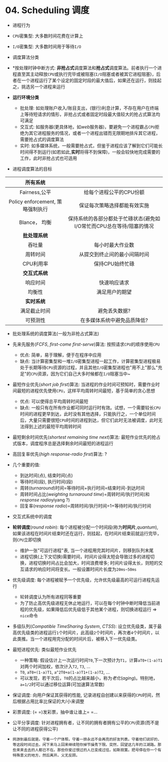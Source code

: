 # 04. Scheduling 调度

- 进程行为
 - `CPU`密集型: 大多数时间花费在计算上
 - `I/O`密集型: 大多数时间用于等待`I/O`

- 调度算法分类
 - \*按处理时钟中断方式: **非抢占式**调度算法和**抢占式**调度算法。前者执行一个进程直至其主动释放`CPU`或执行完毕或被阻塞(`I/O`阻塞或者被其它进程阻塞)，后者在一个进程运行了某个设定的固定时段的最大值后，如果还在运行，则挂起之，挑选另一个进程来运行
 - **运行环境分类**
 	- 批处理: 如处理账户收入/账目支出，(银行)利息计算，不存在用户在终端上等待短请求的情形，非抢占式或者固定时段最大值较大的抢占式算法均可满足
	- 交互式: 如服务器(更具体地，如*web*服务器)，要避免一个进程霸占`CPU`拒绝为其它进程服务的情况，或者一个进程出错而无限期地排斥其它进程，需要抢占式的调度算法
	- 实时: 如多媒体系统，一般需要抢占式，但鉴于进程应该了解到它们可能长时间得不到运行(如若如此,**实时**将得不到保障)，一般会较快地完成需要的工作，此时非抢占式也可适用
 - 进程调度算法的目标
 
 | **所有系统** |  |
 |:--------:|:-------------:|
 | Fairness,公平 | 给每个进程公平的CPU份额 |
 | Policy enforcement, 策略强制执行 | 保证每次策略选择都能有效实施 |
 | Blance， 均衡 | 保持系统的各部分都处于忙碌状态(避免如I/O常忙而CPU总在等待/阻塞的情况 |
 | **批处理系统** |  |
 | 吞吐量 | 每小时最大作业数 |
 | 周转时间 | 从提交到终止间的最小间隔时间 |
 | CPU利用率 | 保持CPU始终忙碌 |
 | **交互式系统** |  |
 | 响应时间 | 快速响应请求 |
 | 均衡性 | 满足用户的期望 |
 | **实时系统** |  |
 | 满足截止时间 | 避免丢失数据? |
 | 可预测性 | 在多媒体系统中避免品质降低? |

- 批处理系统的调度算法(一般为非抢占式算法)
 - 先来先服务(*FCFS*, *first-come first-serve*)算法: 按照请求`CPU`的顺序使用`CPU`
 	- 优点: 简单，易于理解，便于在程序中应用
	- 缺点: 当计算密集型和一堆`I/O`密集型进程一起工作，计算密集型进程极易处于长期等待`CPU`资源的过程，并且其他`I/O`密集型进程也"用不上"那么"充足"的`CPU`资源，因为它们自己大多时候都在`I/O`阻塞当中~
 - 最短作业优先(*short job first*)算法: 当进程的作业时间可预知时，需要作业时间最短的进程优先使用`CPU`，这样平均周转时间最短，基于简单的贪心思想
 	- 优点: 可以使得总平均周转时间最短
	- 缺点: 一般只有在所有作业都可同时运行时有效。试想，一个需要较长`CPU`时间的进程更早到达，此时没有其他选择，只能执行之，一个单位时间后，大量只需要很短`CPU`时间的进程到达，但它们此时无法被调度，此时无法得到上述的最短平均周转时间
 - 最短剩余时间优先(*shortest remaining time next*)算法: 最短作业优先的抢占式版本，调度程序总是选择剩余时间最短的进程运行
 - 高回复率优先(*high response-radio first*)算法: ?
 - 几个重要的值:
 	- 到达时间(点), 结束时间(点)
	- 等待时间(段), 执行时间(段)
	- 周转(*turnaround*)时间=等待时间+执行时间=结束时间-到达时间
	- 周转时间占比(*weighting turnaround time*)=周转时间/执行时间(和*response radio*yiyang ?)
	- 回复率(*response radio*)=周转时间/执行时间=1+等待时间/执行时间

- 交互式系统中的调度
 - **轮转调度**(*round robin*): 每个进程被分配一个时间段(称为**时间片**,*quantum*), 如果该进程在时间片结束时还在运行，则挂起，在时间片结束前就运行完毕，则`CPU`立即切换
 	- 维护一张"可运行进程"表, 当一个进程用完其时间片，则移到队列末尾
	- 进程切换(上下文切换)需要时间，时间片设得太短会导致过多的进程切换，进程切换时间占比会加大，时间浪费增多; 时间片设得太长，则短的交互请求的响应时间将变长。一般设置时间片长度为`20ms~50ms`
 - 优先级调度: 每个进程被赋予一个优先级，允许优先级最高的可运行进程先运行
 	- 轮转调度认为所有进程同等重要
	- 为了防止高优先级进程无休止地运行，可以在每个时钟中断时降低当前进程的优先级，如果降低后优先级低于其他某个进程，则切换进程运行  =>  `nice`命令
 - 多级队列(*Compatible TimeSharing System*, *CTSS*): 设立优先级类，属于最高优先级类的进程运行`1`个时间片，此高级`2`个时间片，再次者`4`个时间片，以此类推。当一个进程用完分配的时间片后，被移入下一优先级类。
 - 最短进程优先: 类似最短作业优先
 	- 一种策略: 假设估计上一次运行时间`T0`,下一次预计为`T1`，计算`aT0+(1-a)T1`对两个时间加权，依次计入`T2`, `T3`, ...
 	- `T0`, `aT0+(1-a)T1`, `a^2T0+a(1-a)T1+(1-a)T2`, ...
 	- 可以发现，若干次后，`T0`的占比越来越小，称为*老化*(*aging*)。特别地，`a=1/2`时可以通过移位运算(可加速算法常数)
 - 保证调度: 向用户保证其获得的性能, 记录进程自创建以来获得的`CPU`时间，然后根据占用比率比保证的大/小来调整
 - 彩票调度: (= =)发彩票，抽中谁让谁上= =...
 - 公平分享调度: 针对进程拥有者，让不同的拥有者拥有公平的`CPU`资源(而不是让不同的进程获得公平)

- `网游到最后就是。守着一个尸体帮。守着一排永远不会再亮的好友列表。守着他们说好的，等这段时间过去，闲下来马上回来继续陪你掉节操秀下限。突然，回望这几年的江湖路。那些来来去去的人都已不在。那些你爱过恨过的人已变成过往。如斯寂寞。把号停在你一个有特殊意义的地方，然后离开。义无反顾。`
